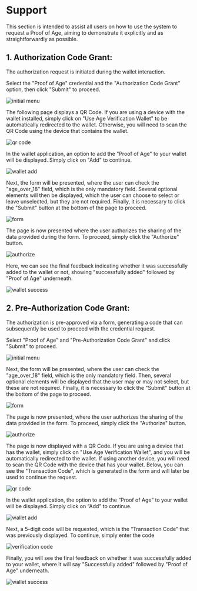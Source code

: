 # Support


This section is intended to assist all users on how to use the system to request a Proof of Age, aiming to demonstrate it explicitly and as straightforwardly as possible.

## 1. Authorization Code Grant: 

The authorization request is initiated during the wallet interaction.

Select the "Proof of Age" credential and the "Authorization Code Grant" option, then click "Submit" to proceed.

![initial menu](../images/support_images/auth_code_1_initial_menu.png)

The following page displays a QR Code. If you are using a device with the wallet installed, simply click on "Use Age Verification Wallet" to be automatically redirected to the wallet. Otherwise, you will need to scan the QR Code using the device that contains the wallet. 


![qr code](../images/support_images/auth_code_2_qr_code.png)


In the wallet application, an option to add the "Proof of Age" to your wallet will be displayed. Simply click on "Add" to continue.


![wallet add](../images/support_images/auth_code_3_wallet_add.png)

Next, the form will be presented, where the user can check the "age_over_18" field, which is the only mandatory field. Several optional elements will then be displayed, which the user can choose to select or leave unselected, but they are not required. Finally, it is necessary to click the "Submit" button at the bottom of the page to proceed.


![form](../images/support_images/auth_code_4_form.png)

The page is now presented where the user authorizes the sharing of the data provided during the form. To proceed, simply click the "Authorize" button.


![authorize](../images/support_images/auth_code_5_authorize.png)

Here, we can see the final feedback indicating whether it was successfully added to the wallet or not, showing "successfully added" followed by "Proof of Age" underneath.


![wallet success](../images/support_images/auth_code_6_wallet_success.png)


## 2. Pre-Authorization Code Grant: 

The authorization is pre-approved via a form, generating a code that can subsequently be used to proceed with the credential request.

Select "Proof of Age" and "Pre-Authorization Code Grant" and click "Submit" to proceed.


![initial menu](../images/support_images/pre_auth_code_1_initial_menu.png)


Next, the form will be presented, where the user can check the "age_over_18" field, which is the only mandatory field. Then, several optional elements will be displayed that the user may or may not select, but these are not required. Finally, it is necessary to click the "Submit" button at the bottom of the page to proceed.


![form](../images/support_images/pre_auth_code_2_form.png)


The page is now presented, where the user authorizes the sharing of the data provided in the form. To proceed, simply click the "Authorize" button.


![authorize](../images/support_images/pre_auth_code_3_authorize.png)


The page is now displayed with a QR Code. If you are using a device that has the wallet, simply click on "Use Age Verification Wallet", and you will be automatically redirected to the wallet. If using another device, you will need to scan the QR Code with the device that has your wallet. Below, you can see the "Transaction Code", which is generated in the form and will later be used to continue the request.


![qr code](../images/support_images/pre_auth_code_4_qr_code.png)


In the wallet application, the option to add the “Proof of Age” to your wallet will be displayed. Simply click on “Add” to continue.


![wallet add](../images/support_images/pre_auth_code_5_wallet_add.png)


Next, a 5-digit code will be requested, which is the “Transaction Code” that was previously displayed. To continue, simply enter the code

![verification code](../images/support_images/pre_auth_code_6_verification_code.png)


Finally, you will see the final feedback on whether it was successfully added to your wallet, where it will say "Successfully added" followed by "Proof of Age" underneath.

![wallet success](../images/support_images/pre_auth_code_7_wallet_success.png)
